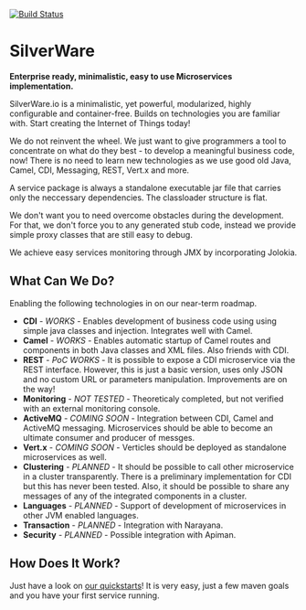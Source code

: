 [![Build Status][Travis badge]][Travis build]

[Travis badge]: https://travis-ci.org/px3/SilverWare.svg?branch=devel
[Travis build]: https://travis-ci.org/px3/SilverWare

# SilverWare

__Enterprise ready, minimalistic, easy to use Microservices implementation.__

SilverWare.io is a minimalistic, yet powerful, modularized, highly configurable and container-free. Builds on technologies you are familiar with. Start creating the Internet of Things today! 

We do not reinvent the wheel. We just want to give programmers a tool to concentrate on what do they best - to develop a meaningful business code, now!
There is no need to learn new technologies as we use good old Java, Camel, CDI, Messaging, REST, Vert.x and more.

A service package is always a standalone executable jar file that carries only the neccessary dependencies. The classloader structure is flat.

We don't want you to need overcome obstacles during the development. For that, we don't force you to any generated stub code, instead we provide simple proxy classes
that are still easy to debug.

We achieve easy services monitoring through JMX by incorporating Jolokia.

## What Can We Do?

Enabling the following technologies in on our near-term roadmap. 

* __CDI__ - _WORKS_ - Enables development of business code using using simple java classes and injection. Integrates well with Camel.
* __Camel__ - _WORKS_ - Enables automatic startup of Camel routes and components in both Java classes and XML files. Also friends with CDI.
* __REST__ - _PoC WORKS_ - It is possible to expose a CDI microservice via the REST interface. However, this is just a basic version, uses 
  only JSON and no custom URL or parameters manipulation. Improvements are on the way!
* __Monitoring__ - _NOT TESTED_ - Theoreticaly completed, but not verified with an external monitoring console.
* __ActiveMQ__ - _COMING SOON_ - Integration between CDI, Camel and ActiveMQ messaging. Microservices should be able to become an ultimate consumer and 
  producer of messges.
* __Vert.x__ - _COMING SOON_ - Verticles should be deployed as standalone microservices as well.
* __Clustering__ - _PLANNED_ - It should be possible to call other microservice in a cluster transparently. There is a preliminary implementation for CDI but this
  has never been tested. Also, it should be possible to share any messages of any of the integrated components in a cluster.
* __Languages__ - _PLANNED_ - Support of development of microservices in other JVM enabled languages.
* __Transaction__ - _PLANNED_ - Integration with Narayana.
* __Security__ - _PLANNED_ - Possible integration with Apiman.

## How Does It Work?

Just have a look on [our quickstarts](https://github.com/px3/SilverWare-Demos)! It is very easy, just a few maven goals and you have your first service running.